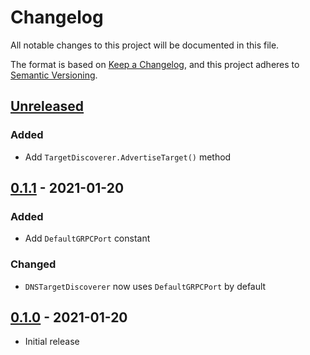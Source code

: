 # Changelog

All notable changes to this project will be documented in this file.

The format is based on [Keep a Changelog], and this project adheres to
[Semantic Versioning].

<!-- references -->
[Keep a Changelog]: https://keepachangelog.com/en/1.0.0/
[Semantic Versioning]: https://semver.org/spec/v2.0.0.html

## [Unreleased]

### Added

- Add `TargetDiscoverer.AdvertiseTarget()` method

## [0.1.1] - 2021-01-20

### Added

- Add `DefaultGRPCPort` constant

### Changed

- `DNSTargetDiscoverer` now uses `DefaultGRPCPort` by default

## [0.1.0] - 2021-01-20

- Initial release

<!-- references -->
[Unreleased]: https://github.com/dogmatiq/discoverkit
[0.1.0]: https://github.com/dogmatiq/discoverkit/releases/tag/v0.1.0
[0.1.1]: https://github.com/dogmatiq/discoverkit/releases/tag/v0.1.1

<!-- version template
## [0.0.1] - YYYY-MM-DD

### Added
### Changed
### Deprecated
### Removed
### Fixed
### Security
-->
